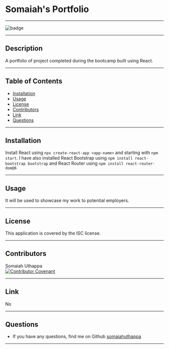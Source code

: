   # Somaiah's Portfolio

  -------------------

  ![badge](https://img.shields.io/badge/license-ISC-success)

  -------------------

  ## Description
  A portfolio of project completed during the bootcamp built using React.

  -------------------

  ## Table of Contents
  - [Installation](#installation)
  - [Usage](#usage)
  - [License](#license)
  - [Contributors](#contributors)
  - [Link](#links)
  - [Questions](#questions)

  -------------------

  ## Installation
  Install React using `npx create-react-app <app-name>` and starting with `npm start`. I have also installed React Bootstrap using `npm install react-bootstrap bootstrap` and React Router using `npm install react-router-dom@6`

  -------------------

  ## Usage
  It will be used to showcase my work to potential employers.

  -------------------

  ## License
  This application is covered by the ISC license.

  -------------------

  ## Contributors
  Somaiah Uthappa <br/>
  [![Contributor Covenant](https://img.shields.io/badge/Contributor%20Covenant-2.1-4baaaa.svg)](code_of_conduct.md)

  -------------------

  ## Link
  No

  -------------------

  ## Questions
  - If you have any questions, find me on Github [somaiahuthappa](https://github.com/somaiahuthappa)

  -------------------

